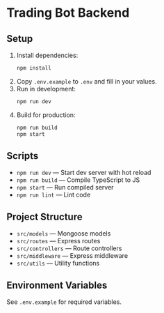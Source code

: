 # Trading Bot Backend

## Setup

1. Install dependencies:
   ```bash
   npm install
   ```
2. Copy `.env.example` to `.env` and fill in your values.
3. Run in development:
   ```bash
   npm run dev
   ```
4. Build for production:
   ```bash
   npm run build
   npm start
   ```

## Scripts
- `npm run dev` — Start dev server with hot reload
- `npm run build` — Compile TypeScript to JS
- `npm start` — Run compiled server
- `npm run lint` — Lint code

## Project Structure
- `src/models` — Mongoose models
- `src/routes` — Express routes
- `src/controllers` — Route controllers
- `src/middleware` — Express middleware
- `src/utils` — Utility functions

## Environment Variables
See `.env.example` for required variables. 